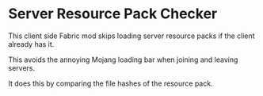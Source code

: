# Server Resource Pack Checker

This client side Fabric mod skips loading server resource packs if the client already has it.

This avoids the annoying Mojang loading bar when joining and leaving servers.

It does this by comparing the file hashes of the resource pack.